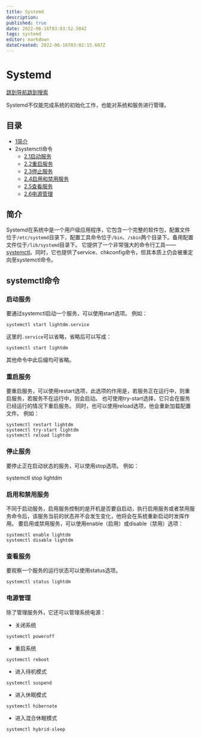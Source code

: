 ```yaml
---
title: Systemd
description: 
published: true
date: 2022-06-16T03:03:52.504Z
tags: systemd
editor: markdown
dateCreated: 2022-06-16T03:02:15.607Z
---
```


# Systemd

[跳到导航](http://old.deepin.wiki/index.php?title=Systemd#mw-head)[跳到搜索](http://old.deepin.wiki/index.php?title=Systemd#searchInput)

Systemd不仅能完成系统的初始化工作，也能对系统和服务进行管理。

## 目录



- [1简介](http://old.deepin.wiki/index.php?title=Systemd#.E7.AE.80.E4.BB.8B)
- 2systemctl命令
  - [2.1启动服务](http://old.deepin.wiki/index.php?title=Systemd#.E5.90.AF.E5.8A.A8.E6.9C.8D.E5.8A.A1)
  - [2.2重启服务](http://old.deepin.wiki/index.php?title=Systemd#.E9.87.8D.E5.90.AF.E6.9C.8D.E5.8A.A1)
  - [2.3停止服务](http://old.deepin.wiki/index.php?title=Systemd#.E5.81.9C.E6.AD.A2.E6.9C.8D.E5.8A.A1)
  - [2.4启用和禁用服务](http://old.deepin.wiki/index.php?title=Systemd#.E5.90.AF.E7.94.A8.E5.92.8C.E7.A6.81.E7.94.A8.E6.9C.8D.E5.8A.A1)
  - [2.5查看服务](http://old.deepin.wiki/index.php?title=Systemd#.E6.9F.A5.E7.9C.8B.E6.9C.8D.E5.8A.A1)
  - [2.6电源管理](http://old.deepin.wiki/index.php?title=Systemd#.E7.94.B5.E6.BA.90.E7.AE.A1.E7.90.86)

## 简介

Systemd在系统中是一个用户级应用程序，它包含一个完整的软件包，配置文件位于`/etc/systemd`目录下，配置工具命令位于`/bin`、`/sbin`两个目录下。备用配置文件位于`/lib/systemd`目录下。
它提供了一个非常强大的命令行工具——[systemctl](http://old.deepin.wiki/index.php?title=Systemd#systemctl.E5.91.BD.E4.BB.A4)。同时，它也提供了service、chkconfig命令，但其本质上仍会被重定向至systemctl命令。

## systemctl命令

### 启动服务

要通过systemctl启动一个服务，可以使用start选项。
例如：

```
systemctl start lightdm.service
```

这里的`.service`可以省略，省略后可以写成：

```
systemctl start lightdm
```

其他命令中此后缀均可省略。

### 重启服务

要重启服务，可以使用restart选项，此选项的作用是，若服务正在运行中，则重启服务，若服务不在运行中，则会启动。
也可使用try-start选择，它只会在服务已经运行的情况下重启服务。
同时，也可以使用reload选项，他会重新加载配置文件。
例如：

```
systemctl restart lightdm
systemctl try-start lightdm
systemctl reload lightdm
```

### 停止服务

要停止正在启动状态的服务，可以使用stop选项。
例如：

systemctl stop lightdm

### 启用和禁用服务

不同于启动服务，启用服务控制的是开机是否要自启动，执行启用服务或者禁用服务命令后，该服务当前的状态并不会发生变化，他将会在系统重新启动时发挥作用。 要启用或禁用服务，可以使用enable（启用）或disable（禁用）选项：

```
systemctl enable lightdm
systemctl disable lightdm
```

### 查看服务

要观察一个服务的运行状态可以使用status选项。

```
systemctl status lightdm
```

### 电源管理

除了管理服务外，它还可以管理系统电源：

- 关闭系统

```
systemctl poweroff
```

- 重启系统

```
systemctl reboot
```

- 进入待机模式

```
systemctl suspend
```

- 进入休眠模式

```
systemctl hibernate
```

- 进入混合休眠模式

```
systemctl hybrid-sleep
```